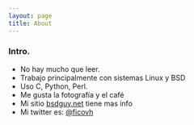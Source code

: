 ```yaml
---
layout: page
title: About
---
```


### Intro.

 * No hay mucho que leer.
 * Trabajo principalmente con sistemas Linux y BSD
 * Uso C, Python, Perl.
 * Me gusta la fotografía y el café
 * Mi sitio [bsdguy.net](https://www.bsdguy.net) tiene mas info
 * Mi twitter es: [@ficovh](https://www.twitter.com/ficovh)


